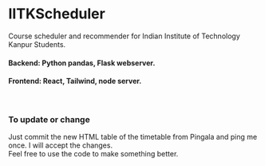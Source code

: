 # IITKScheduler
Course scheduler and recommender for Indian Institute of Technology Kanpur Students.
#### Backend: Python pandas, Flask webserver.
#### Frontend: React, Tailwind, node server.

<br>

### To update or change
Just commit the new HTML table of the timetable from Pingala and ping me once. I will accept the changes. <br>
Feel free to use the code to make something better.
